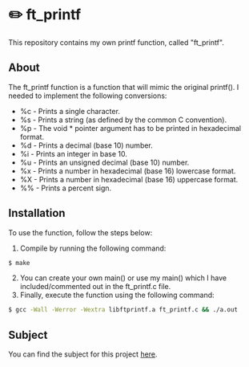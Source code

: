 # ✏️ ft_printf

This repository contains my own printf function, called "ft_printf".

## About

The ft_printf function is a function that will mimic the original printf().
I needed to implement the following conversions:
- %c  - Prints a single character.
- %s  - Prints a string (as defined by the common C convention).
- %p  - The void * pointer argument has to be printed in hexadecimal format.
- %d  - Prints a decimal (base 10) number.
- %i  - Prints an integer in base 10.
- %u  - Prints an unsigned decimal (base 10) number.
- %x  - Prints a number in hexadecimal (base 16) lowercase format.
- %X  - Prints a number in hexadecimal (base 16) uppercase format.
- %%  - Prints a percent sign.

## Installation

To use the function, follow the steps below:

1. Compile by running the following command:
```bash
$ make
```
2. You can create your own main() or use my main() which I have included/commented out in the ft_printf.c file.
3. Finally, execute the function using the following command: 
```bash
$ gcc -Wall -Werror -Wextra libftprintf.a ft_printf.c && ./a.out
```

## Subject

You can find the subject for this project [here](https://cdn.intra.42.fr/pdf/pdf/68788/en.subject.pdf).
